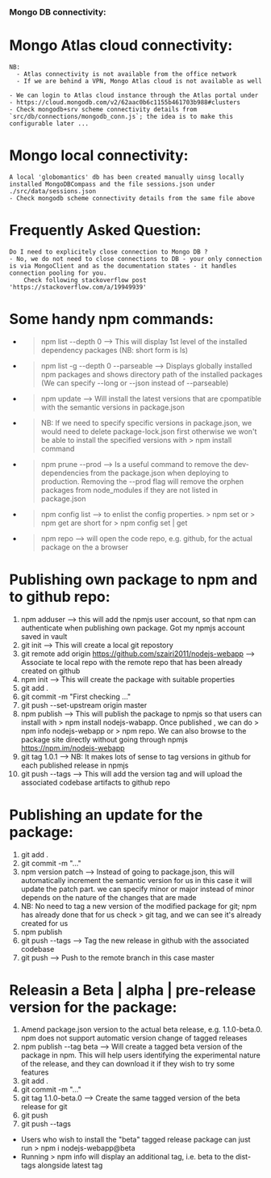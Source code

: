 

### Mongo DB connectivity:
  # Mongo Atlas cloud connectivity:
    NB: 
      - Atlas connectivity is not available from the office network
      - If we are behind a VPN, Mongo Atlas cloud is not available as well

    - We can login to Atlas cloud instance through the Atlas portal under - https://cloud.mongodb.com/v2/62aac0b6c1155b461703b988#clusters
    - Check mongodb+srv scheme connectivity details from `src/db/connections/mongodb_conn.js`; the idea is to make this configurable later ...

  # Mongo local connectivity:
    A local 'globomantics' db has been created manually uinsg locally installed MongoDBCompass and the file sessions.json under ./src/data/sessions.json
    - Check mongodb scheme connectivity details from the same file above

  # Frequently Asked Question:
    Do I need to explicitely close connection to Mongo DB ?
    - No, we do not need to close connections to DB - your only connection is via MongoClient and as the documentation states - it handles connection pooling for you.
        Check following stackoverflow post 'https://stackoverflow.com/a/19949939'

  # Some handy npm commands:
  - > npm list --depth 0 --> This will display 1st level of the installed dependency packages (NB: short form is ls)
  - > npm list -g --depth 0 --parseable --> Displays globally installed npm packages and shows directory path of the installed packages (We can specify --long or --json instead of --parseable)
  - > npm update --> Will install the latest versions that are cpompatible with the semantic versions in package.json
  - > NB: If we need to specify specific versions in package.json, we would need to delete package-lock.json first otherwise we won't be able to install the specified versions with > npm install command
  - > npm prune --prod --> Is a useful command to remove the dev-dependencies from the package.json when deploying to production. Removing the --prod flag will remove the orphen packages from node_modules if they are not listed in package.json
  - > npm config list --> to enlist the config properties. > npm set or > npm get are short for > npm config set | get
  - > npm repo --> will open the code repo, e.g. github, for the actual package on the a browser

  # Publishing own package to npm and to github repo:
  1. npm adduser --> this will add the npmjs user account, so that npm can authenticate when publishing own package. Got my npmjs account saved in vault
  2. git init --> This will create a local git repostory
  3. git remote add origin https://github.com/szairi2011/nodejs-webapp --> Associate te local repo with the remote repo that has been already created on github
  4. npm init --> This will create the package with suitable properties
  5. git add .
  6. git commit -m "First checking ..."
  7. git push --set-upstream origin master
  8. npm publish --> This will publish the package to npmjs so that users can install with > npm install nodejs-wabapp. Once published , we can do > npm info nodejs-webapp or > npm repo. We can also browse to the package site directly without going through npmjs https://npm.im/nodejs-webapp
  9. git tag 1.0.1 --> NB: It makes lots of sense to tag versions in github for each published release in npmjs
  10. git push --tags --> This will add the version tag and will upload the associated codebase artifacts to github repo

  # Publishing an update for the package:
  1. git add .
  2. git commit -m "..."
  3. npm version patch --> Instead of going to package.json, this will automatically increment the semantic version for us in this case it will update the patch part. we can specify minor or major instead of minor depends on the nature of the changes that are made
  4. NB: No need to tag a new version of the modified package for git; npm has already done that for us check > git tag, and we can see it's already created for us
  5. npm publish
  6. git push --tags --> Tag the new release in github with the associated codebase 
  7. git push --> Push to the remote branch in this case master

  # Releasin a Beta | alpha | pre-release version for the package:
  1. Amend package.json version to the actual beta release, e.g. 1.1.0-beta.0. npm does not support automatic version change of tagged releases
  2. npm publish --tag beta --> Will create a tagged beta version of the package in npm. This will help users identifying the experimental nature of the release,  and they can download it if they wish to try some features
  3. git add .
  4. git commit -m "..."
  5. git tag 1.1.0-beta.0 --> Create the same tagged version of the beta release for git
  6. git push
  7. git push --tags
  - Users who wish to install the "beta" tagged release package can just run > npm i nodejs-webapp@beta
  - Running > npm info will display an additional tag, i.e. beta to the dist-tags alongside latest tag